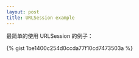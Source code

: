 ```yaml
---
layout: post
title: URLSession example
---
```



最简单的使用 URLSession 的例子：

{% gist 1be1400c254d0ccda77f10cd7473503a %}
